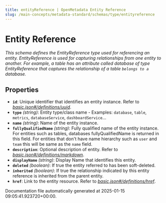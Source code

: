 ```yaml
---
title: entityReference | OpenMetadata Entity Reference
slug: /main-concepts/metadata-standard/schemas/type/entityreference
---
```


# Entity Reference

*This schema defines the EntityReference type used for referencing an entity. EntityReference is used for capturing relationships from one entity to another. For example, a table has an attribute called database of type EntityReference that captures the relationship of a table `belongs to a` database.*

## Properties

- **`id`**: Unique identifier that identifies an entity instance. Refer to *[basic.json#/definitions/uuid](#sic.json#/definitions/uuid)*.
- **`type`** *(string)*: Entity type/class name - Examples: `database`, `table`, `metrics`, `databaseService`, `dashboardService`...
- **`name`** *(string)*: Name of the entity instance.
- **`fullyQualifiedName`** *(string)*: Fully qualified name of the entity instance. For entities such as tables, databases fullyQualifiedName is returned in this field. For entities that don't have name hierarchy such as `user` and `team` this will be same as the `name` field.
- **`description`**: Optional description of entity. Refer to *[basic.json#/definitions/markdown](#sic.json#/definitions/markdown)*.
- **`displayName`** *(string)*: Display Name that identifies this entity.
- **`deleted`** *(boolean)*: If true the entity referred to has been soft-deleted.
- **`inherited`** *(boolean)*: If true the relationship indicated by this entity reference is inherited from the parent entity.
- **`href`**: Link to the entity resource. Refer to *[basic.json#/definitions/href](#sic.json#/definitions/href)*.


Documentation file automatically generated at 2025-01-15 09:05:41.923720+00:00.
